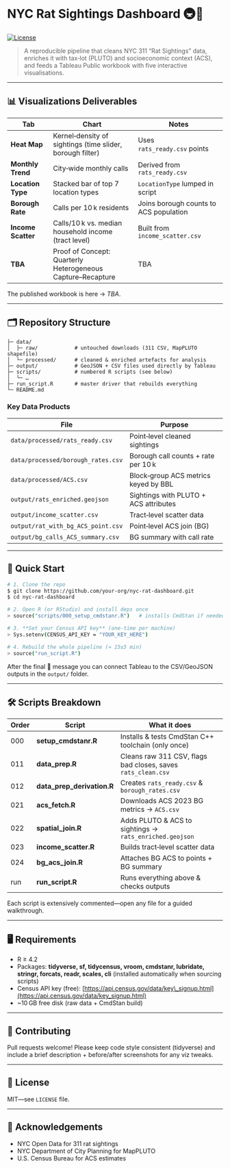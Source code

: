 # NYC Rat Sightings Dashboard 🚇🐀

[![License](https://img.shields.io/github/license/ChrisAndrade2020/nyc-rat-abundance.svg)](LICENSE)

> A reproducible pipeline that cleans NYC 311 “Rat Sightings” data, enriches it with tax‑lot (PLUTO) and socioeconomic context (ACS), and feeds a Tableau Public workbook with five interactive visualisations.

---

## 📊 Visualizations Deliverables

| Tab                | Chart                                                       | Notes                                  |
| ------------------ | ----------------------------------------------------------- | -------------------------------------- |
| **Heat Map**       | Kernel‑density of sightings (time slider, borough filter)   | Uses `rats_ready.csv` points           |
| **Monthly Trend**  | City‑wide monthly calls                                     | Derived from `rats_ready.csv`          |
| **Location Type**  | Stacked bar of top 7 location types                         | `LocationType` lumped in script        |
| **Borough Rate**   | Calls per 10 k residents                                    | Joins borough counts to ACS population |
| **Income Scatter** | Calls/10 k vs. median household income (tract level)        | Built from `income_scatter.csv`        |
| **TBA**            | Proof of Concept: Quarterly Heterogeneous Capture–Recapture | TBA                                    |

The published workbook is here → *TBA*.

---

## 🗂️ Repository Structure

```
├─ data/
│  ├─ raw/            # untouched downloads (311 CSV, MapPLUTO shapefile)
│  └─ processed/      # cleaned & enriched artefacts for analysis
├─ output/            # GeoJSON + CSV files used directly by Tableau
├─ scripts/           # numbered R scripts (see below)
│  └─ …
├─ run_script.R       # master driver that rebuilds everything
└─ README.md
```

### Key Data Products

| File                               | Purpose                               |
| ---------------------------------- | ------------------------------------- |
| `data/processed/rats_ready.csv`    | Point‑level cleaned sightings         |
| `data/processed/borough_rates.csv` | Borough call counts + rate per 10 k   |
| `data/processed/ACS.csv`           | Block‑group ACS metrics keyed by BBL  |
| `output/rats_enriched.geojson`     | Sightings with PLUTO + ACS attributes |
| `output/income_scatter.csv`        | Tract‑level scatter data              |
| `output/rat_with_bg_ACS_point.csv` | Point‑level ACS join (BG)             |
| `output/bg_calls_ACS_summary.csv`  | BG summary with call rate             |

---

## 🚀 Quick Start

```bash
# 1. Clone the repo
$ git clone https://github.com/your‑org/nyc‑rat‑dashboard.git
$ cd nyc‑rat‑dashboard

# 2. Open R (or RStudio) and install deps once
> source("scripts/000_setup_cmdstanr.R")   # installs CmdStan if needed

# 3. **Set your Census API key** (one‑time per machine)
> Sys.setenv(CENSUS_API_KEY = "YOUR_KEY_HERE")

# 4. Rebuild the whole pipeline (≈ 15±5 min)
> source("run_script.R")
```

After the final 🎉 message you can connect Tableau to the CSV/GeoJSON outputs in the `output/` folder.

---

## 🛠️ Scripts Breakdown

| Order | Script                       | What it does                                                 |
| ----- | ---------------------------- | ------------------------------------------------------------ |
| 000   | **setup\_cmdstanr.R**        | Installs & tests CmdStan C++ toolchain (only once)           |
| 011   | **data\_prep.R**             | Cleans raw 311 CSV, flags bad closes, saves `rats_clean.csv` |
| 012   | **data\_prep\_derivation.R** | Creates `rats_ready.csv` & `borough_rates.csv`               |
| 021   | **acs\_fetch.R**             | Downloads ACS 2023 BG metrics → `ACS.csv`                    |
| 022   | **spatial\_join.R**          | Adds PLUTO & ACS to sightings → `rats_enriched.geojson`      |
| 023   | **income\_scatter.R**        | Builds tract‑level scatter data                              |
| 024   | **bg\_acs\_join.R**          | Attaches BG ACS to points + BG summary                       |
| run   | **run\_script.R**            | Runs everything above & checks outputs                       |

Each script is extensively commented—open any file for a guided walkthrough.

---

## 🖥️ Requirements

* R ≥ 4.2
* Packages: **tidyverse, sf, tidycensus, vroom, cmdstanr, lubridate, stringr, forcats, readr, scales, cli** (installed automatically when sourcing scripts)
* Census API key (free): [https://api.census.gov/data/key\_signup.html](https://api.census.gov/data/key_signup.html)
* \~10 GB free disk (raw data + CmdStan build)

---

## 🤝 Contributing

Pull requests welcome! Please keep code style consistent (tidyverse) and include a brief description + before/after screenshots for any viz tweaks.

---

## 📜 License

MIT—see `LICENSE` file.

---

## 🙏 Acknowledgements

* NYC Open Data for 311 rat sightings
* NYC Department of City Planning for MapPLUTO
* U.S. Census Bureau for ACS estimates
